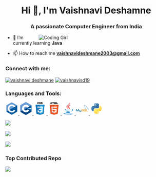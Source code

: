 <h1 align="center">Hi 👋, I'm Vaishnavi Deshamne</h1>
<h3 align="center">A passionate Computer Engineer from India</h3>



<img align="right" src="https://miro.medium.com/max/1600/0*K2WLMTExLyida7OR.gif" alt="Coding Girl" width="400">

- 🌱 I’m currently learning **Java**

- 📫 How to reach me **vaishnavideshmane2003@gmail.com**

<h3 align="left">Connect with me:</h3>
<p align="left">
<a href="https://linkedin.com/in/vaishnavi deshmane" target="blank"><img align="center" src="https://raw.githubusercontent.com/rahuldkjain/github-profile-readme-generator/master/src/images/icons/Social/linked-in-alt.svg" alt="vaishnavi deshmane" height="30" width="40" /></a>
<a href="https://instagram.com/vaishnavisd19" target="blank"><img align="center" src="https://raw.githubusercontent.com/rahuldkjain/github-profile-readme-generator/master/src/images/icons/Social/instagram.svg" alt="vaishnavisd19" height="30" width="40" /></a>
</p>

<h3 align="left">Languages and Tools:</h3>
<p align="left"> <a href="https://www.cprogramming.com/" target="_blank" rel="noreferrer"> <img src="https://raw.githubusercontent.com/devicons/devicon/master/icons/c/c-original.svg" alt="c" width="40" height="40"/> </a> <a href="https://www.w3schools.com/cpp/" target="_blank" rel="noreferrer"> <img src="https://raw.githubusercontent.com/devicons/devicon/master/icons/cplusplus/cplusplus-original.svg" alt="cplusplus" width="40" height="40"/> </a> <a href="https://www.w3schools.com/css/" target="_blank" rel="noreferrer"> <img src="https://raw.githubusercontent.com/devicons/devicon/master/icons/css3/css3-original-wordmark.svg" alt="css3" width="40" height="40"/> </a> <a href="https://www.w3.org/html/" target="_blank" rel="noreferrer"> <img src="https://raw.githubusercontent.com/devicons/devicon/master/icons/html5/html5-original-wordmark.svg" alt="html5" width="40" height="40"/> </a> <a href="https://www.java.com" target="_blank" rel="noreferrer"> <img src="https://raw.githubusercontent.com/devicons/devicon/master/icons/java/java-original.svg" alt="java" width="40" height="40"/> </a> <a href="https://www.mysql.com/" target="_blank" rel="noreferrer"> <img src="https://raw.githubusercontent.com/devicons/devicon/master/icons/mysql/mysql-original-wordmark.svg" alt="mysql" width="40" height="40"/> </a> <a href="https://www.python.org" target="_blank" rel="noreferrer"> <img src="https://raw.githubusercontent.com/devicons/devicon/master/icons/python/python-original.svg" alt="python" width="40" height="40"/> </a> </p>

![](https://github-readme-stats.vercel.app/api?username=Vaishnavi1905&theme=graywhite&hide_border=true&include_all_commits=false&count_private=false)<br/>

![](https://github-readme-streak-stats.herokuapp.com/?user=Vaishnavi1905&theme=graywhite&hide_border=true)<br/>

![](https://github-readme-stats.vercel.app/api/top-langs/?username=Vaishnavi1905&theme=graywhite&hide_border=true&include_all_commits=false&count_private=false&layout=compact)

### Top Contributed Repo
![](https://github-contributor-stats.vercel.app/api?username=Vaishnavi1905&limit=5&theme=dark&combine_all_yearly_contributions=true)
